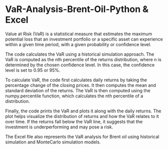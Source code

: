 # VaR-Analysis-Brent-Oil-Python & Excel

Value at Risk (VaR) is a statistical measure that estimates the maximum potential loss that an investment portfolio or a specific asset can experience within a given time period, with a given probability or confidence level.

The code calculates the VaR using a historical simulation approach. The VaR is computed as the nth percentile of the returns distribution, where n is determined by the chosen confidence level. In this case, the confidence level is set to 0.95 or 95%.

To calculate VaR, the code first calculates daily returns by taking the percentage change of the closing prices. It then computes the mean and standard deviation of the returns. The VaR is then computed using the numpy.percentile function, which calculates the nth percentile of a distribution.

Finally, the code prints the VaR and plots it along with the daily returns. The plot helps visualize the distribution of returns and how the VaR relates to it over time. If the returns fall below the VaR line, it suggests that the investment is underperforming and may pose a risk.

The Excel file also represents the VaR analysis for Brent oil using historical simulation and MonteCarlo simulation models.
